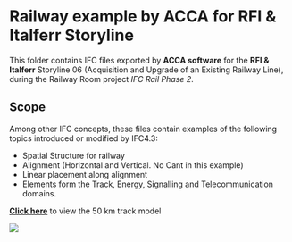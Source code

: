 # Railway example by ACCA for RFI & Italferr Storyline

This folder contains IFC files exported by **ACCA software** for the **RFI & Italferr** Storyline 06 (Acquisition and Upgrade of an Existing Railway Line), during the Railway Room project *IFC Rail Phase 2*.

## Scope
Among other IFC concepts, these files contain examples of the following topics introduced or modified by IFC4.3:
- Spatial Structure for railway
- Alignment (Horizontal and Vertical. No Cant in this example)
- Linear placement along alignment
- Elements form the Track, Energy, Signalling and Telecommunication domains.

**[Click here](https://service.usbim.com/link/nJ7k8LJspiEPaSmM5o5FA8VW)** to view the 50 km track model


<img src="./RFI_AWC_ACCA.png">